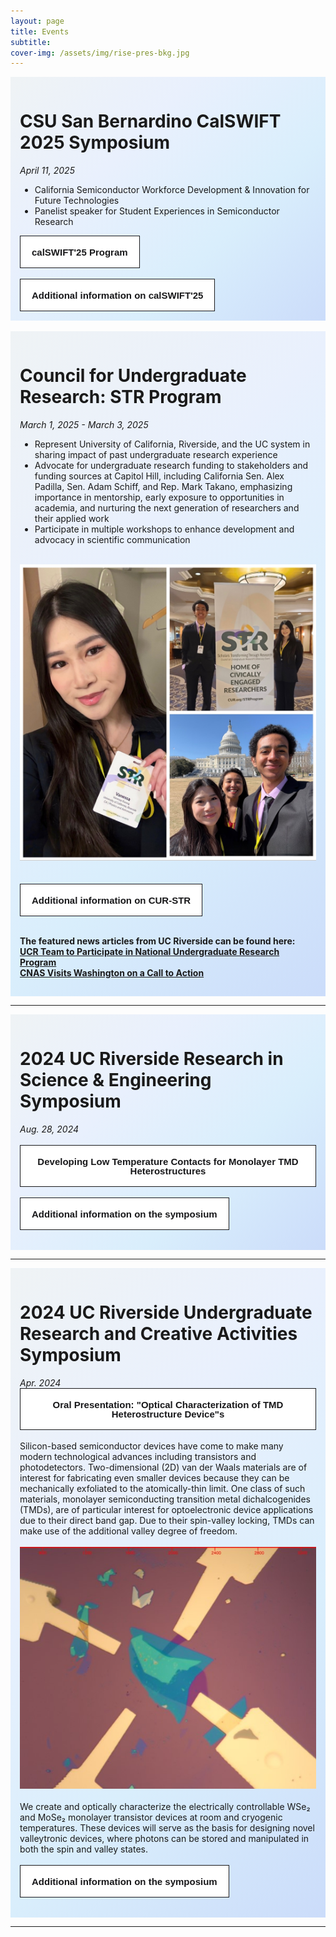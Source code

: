 ```yaml
---
layout: page
title: Events
subtitle: 
cover-img: /assets/img/rise-pres-bkg.jpg
---
```

<div class = "projects" style="padding:15px">
<h1> CSU San Bernardino CalSWIFT 2025 Symposium</h1>
<i>April 11, 2025</i>
  
<ul>
  <li>California Semiconductor Workforce Development & Innovation for Future Technologies</li>
  <li>Panelist speaker for Student Experiences in Semiconductor Research</li>
</ul>

<a href="/assets/files/calswift-program.pdf" target = "_blank">
<button class="button-57" role = "button"><span class="text"><b>calSWIFT'25 Program</b></span><span>...</span></button></a>
<br><br>
<a href="https://www.csusb.edu/student-research/events-and-calendar/calswift25" target = "_blank">
<button class="button-57" role = "button"><span class="text"><b>Additional information on calSWIFT'25</b></span><span>CSUSB - calSWIFT'25</span></button></a>
</div>
<br>
<div class = "projects" style="padding:15px">
<h1> Council for Undergraduate Research: STR Program</h1>
<i>March 1, 2025 - March 3, 2025</i>
  <br>
<ul>
<li>Represent University of California, Riverside, and the UC system in sharing impact of past undergraduate research experience </li>
<li>Advocate for undergraduate research funding to stakeholders and funding sources at Capitol Hill, including California Sen. Alex Padilla, Sen. Adam Schiff, and Rep. Mark Takano, emphasizing importance in mentorship, early exposure to opportunities in academia, and nurturing the next generation of researchers and their applied work</li>
<li>Participate in multiple workshops to enhance development and advocacy in scientific communication</li>
</ul>
<br><img src="/assets/img/str-cur.jpg" alt="STR-CUR"><br>
<br><br>
<a href="https://www.cur.org/events-services/str-program/" target = "_blank">
<button class="button-57" role = "button"><span class="text"><b>Additional information on CUR-STR</b></span><span>CUR-STR webpage</span></button></a>
<br><br>
  
<b>The featured news articles from UC Riverside can be found here:</b>
<br>
<a href="https://insideucr.ucr.edu/awards/2024/10/16/ucr-team-participate-national-undergraduate-research-program"><b>UCR Team to Participate in National Undergraduate Research Program</b></a>
<br>
<a href="https://cnas.ucr.edu/news/2025/03/20/cnas-visits-washington-call-action"><b>CNAS Visits Washington on a Call to Action</b></a>
</div>

---

<div class = "projects" style="padding:15px">
<h1>2024 UC Riverside Research in Science & Engineering Symposium </h1>
<i>Aug. 28, 2024</i><br>
<br>
<a href="/assets/files/Vanessa-Kwong-RISE-Oral-Presentation.pdf" target = "_blank">
<button class="button-57" role = "button"><span class="text"><b>Developing Low Temperature Contacts for Monolayer TMD Heterostructures</b></span><span>Oral Presenation slides</span></button></a>
<br><br>
<a href="https://rise.ucr.edu/2024-risemarc-symposium" target = "_blank">
<button class="button-57" role = "button"><span class="text"><b>Additional information on the symposium</b></span><span>RISE Webpage</span></button></a>
<br><br>
</div>

---
<div class = "projects" style="padding:15px">
<h1>2024 UC Riverside Undergraduate Research and Creative Activities Symposium </h1>
<i>Apr. 2024</i><br>

<a href="https://www.youtube.com/watch?v=1-5c_JY-Y90)" target = "_blank">
<button class="button-57" role = "button"><span class="text"><b>Oral Presentation: "Optical Characterization of TMD Heterostructure Device"s</b></span><span>YouTube</span></button></a>
<br><br>
Silicon-based semiconductor devices have come to make many modern technological advances including transistors and photodetectors. Two-dimensional (2D) van der Waals materials are of interest for fabricating even smaller devices because they can be mechanically exfoliated to the atomically-thin limit. One class of such materials, monolayer semiconducting transition metal dichalcogenides (TMDs), are of particular interest for optoelectronic device applications due to their direct band gap. Due to their spin-valley locking, TMDs can make use of the additional valley degree of freedom.
<br><br>
<img src="/assets/img/ugrs-dev.jpg" alt="Monolayer WSe2 Device">
<br><br>
We create and optically characterize the electrically controllable WSe₂ and MoSe₂ monolayer transistor devices at room and cryogenic temperatures. These devices will serve as the basis for designing novel valleytronic devices, where photons can be stored and manipulated in both the spin and valley states.
<br><br>
<a href="https://engage.ucr.edu/research/symposium" target = "_blank">
<button class="button-57" role = "button"><span class="text"><b>Additional information on the symposium</b></span><span>UCR UGRS</span></button></a>
<br><br>
</div>

---

<br>

<style>
.button-57 {
  position: relative;
  overflow: hidden;
  border: 1px solid #18181a;
  color: #18181a;
  display: inline-block;
  font-size: 15px;
  line-height: 15px;
  padding: 18px 18px 17px;
  text-decoration: none;
  cursor: pointer;
  background: #fff;
  user-select: none;
  -webkit-user-select: none;
  touch-action: manipulation;
}

.button-57 span:first-child {
  position: relative;
  transition: color 600ms cubic-bezier(0.48, 0, 0.12, 1);
  z-index: 10;
}

.button-57 span:last-child {
  color: white;
  display: block;
  position: absolute;
  bottom: 0;
  transition: all 500ms cubic-bezier(0.48, 0, 0.12, 1);
  z-index: 100;
  opacity: 0;
  top: 50%;
  left: 50%;
  transform: translateY(225%) translateX(-50%);
  height: 14px;
  line-height: 13px;
}

.button-57:after {
  content: "";
  position: absolute;
  bottom: -50%;
  left: 0;
  width: 100%;
  height: 100%;
  background-color: black;
  transform-origin: bottom center;
  transition: transform 600ms cubic-bezier(0.48, 0, 0.12, 1);
  transform: skewY(9.3deg) scaleY(0);
  z-index: 50;
}

.button-57:hover:after {
  transform-origin: bottom center;
  transform: skewY(9.3deg) scaleY(2);
}

.button-57:hover span:last-child {
  transform: translateX(-50%) translateY(-100%);
  opacity: 1;
  transition: all 900ms cubic-bezier(0.48, 0, 0.12, 1);
}

.welcome {
    background: linear-gradient(-45deg, #cbdcfa, #d9eefc, #e9f0fd , #eff3f5);
    animation: gradient 15s ease infinite;
}
.projects {
    background: linear-gradient(-45deg, #cbdcfa, #d9eefc, #e9f0fd , #eff3f5);
    animation: gradient 15s ease infinite;
}

@keyframes gradient {
    0% {
        background-position: 0% 50%;
    }
    50% {
        background-position: 100% 50%;
    }
    100% {
        background-position: 0% 50%;
    }
}
</style>
